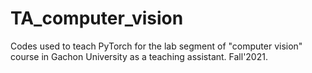 # TA_computer_vision
Codes used to teach PyTorch for the lab segment of "computer vision" course in Gachon University as a teaching assistant.
Fall'2021.
